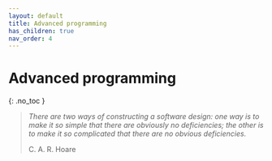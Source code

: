 ```yaml
---
layout: default
title: Advanced programming
has_children: true
nav_order: 4
---
```

# Advanced programming
{: .no_toc }


> *There are two ways of constructing a software design: one way is to make it so simple that there are obviously no deficiencies; 
> the other is to make it so complicated that there are no obvious deficiencies.*
> 
> C. A. R. Hoare



